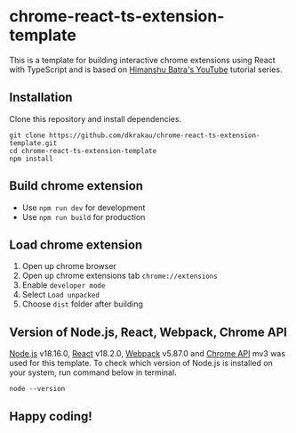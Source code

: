 # chrome-react-ts-extension-template

This is a template for building interactive chrome extensions using React with TypeScript and is based on [Himanshu Batra's YouTube](https://www.youtube.com/watch?v=rAZXWkVhCgg&list=PLBS1L3Ug2VVods9GnWbJc__STt9VnrJ9Z&index=1) tutorial series.

## Installation

Clone this repository and install dependencies.
```
git clone https://github.com/dkrakau/chrome-react-ts-extension-template.git
cd chrome-react-ts-extension-template
npm install
```

## Build chrome extension

* Use ```npm run dev``` for development
* Use ```npm run build``` for production

## Load chrome extension

1. Open up chrome browser
2. Open up chrome extensions tab ```chrome://extensions```
3. Enable ```developer mode```
4. Select ```Load unpacked```
5. Choose ```dist``` folder after building

## Version of Node.js, React, Webpack, Chrome API

[Node.js](https://nodejs.org/en) v18.16.0, [React](https://react.dev/) v18.2.0, [Webpack](https://webpack.js.org/) v5.87.0 and [Chrome API](https://developer.chrome.com/docs/extensions/mv3/getstarted/) mv3 was used for this template. To check which version of Node.js is installed on your system, run command below in terminal.
```
node --version
```

## Happy coding!